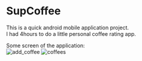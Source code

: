 # SupCoffee

This is a quick android mobile application project.  
I had 4hours to do a little personal coffee rating app.  

Some screen of the application:  
![add_coffee](https://user-images.githubusercontent.com/25615371/68096173-3d23d080-feaf-11e9-8678-1689b8859fa2.PNG)
![coffees](https://user-images.githubusercontent.com/25615371/68096172-3d23d080-feaf-11e9-8fb1-f5c334b281e8.PNG)
